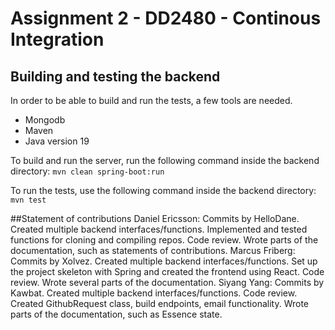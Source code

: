 # Assignment 2 - DD2480 - Continous Integration

## Building and testing the backend

In order to be able to build and run the tests, a few tools are needed.

- Mongodb
- Maven
- Java version 19

To build and run the server, run the following command inside the backend directory:
`mvn clean spring-boot:run`

To run the tests, use the following command inside the backend directory:
`mvn test`

##Statement of contributions
Daniel Ericsson: Commits by HelloDane. Created multiple backend interfaces/functions. Implemented and tested functions for cloning and compiling repos. Code review. Wrote parts of the documentation, such as statements of contributions.
Marcus Friberg: Commits by Xolvez. Created multiple backend interfaces/functions. Set up the project skeleton with Spring and created the frontend using React. Code review. Wrote several parts of the documentation.
Siyang Yang: Commits by Kawbat. Created multiple backend interfaces/functions. Code review. Created GithubRequest class, build endpoints, email functionality. Wrote parts of the documentation, such as Essence state.
